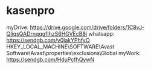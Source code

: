 # kasenpro
myDrive: https://drive.google.com/drive/folders/1C8vJ-QIiqsQADrnqqgfIhzS6HGVEcB8i
whatsapp: https://sendgb.com/v0lakYPhfyO
HKEY_LOCAL_MACHINE\SOFTWARE\Avast Software\Avast\properties\exclusions\Global
myWork: https://sendgb.com/HduPcfhQywN

